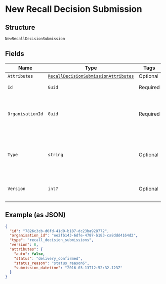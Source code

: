 
# New Recall Decision Submission

## Structure

`NewRecallDecisionSubmission`

## Fields

| Name | Type | Tags | Description |
|  --- | --- | --- | --- |
| `Attributes` | [`RecallDecisionSubmissionAttributes`](../../doc/models/recall-decision-submission-attributes.md) | Optional | - |
| `Id` | `Guid` | Required | Unique resource ID |
| `OrganisationId` | `Guid` | Required | Unique ID of the organisation this resource is created by |
| `Type` | `string` | Optional | Name of the resource type<br>**Constraints**: *Pattern*: `^[A-Za-z_]*$` |
| `Version` | `int?` | Optional | Version number<br>**Constraints**: `>= 0` |

## Example (as JSON)

```json
{
  "id": "7826c3cb-d6fd-41d0-b187-dc23ba928772",
  "organisation_id": "ee2fb143-6dfe-4787-b183-ca8ddd4164d2",
  "type": "recall_decision_submissions",
  "version": 0,
  "attributes": {
    "auto": false,
    "status": "delivery_confirmed",
    "status_reason": "status_reason6",
    "submission_datetime": "2016-03-13T12:52:32.123Z"
  }
}
```


